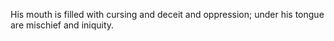 His mouth is filled with cursing and deceit and oppression; under his tongue are mischief and iniquity.
